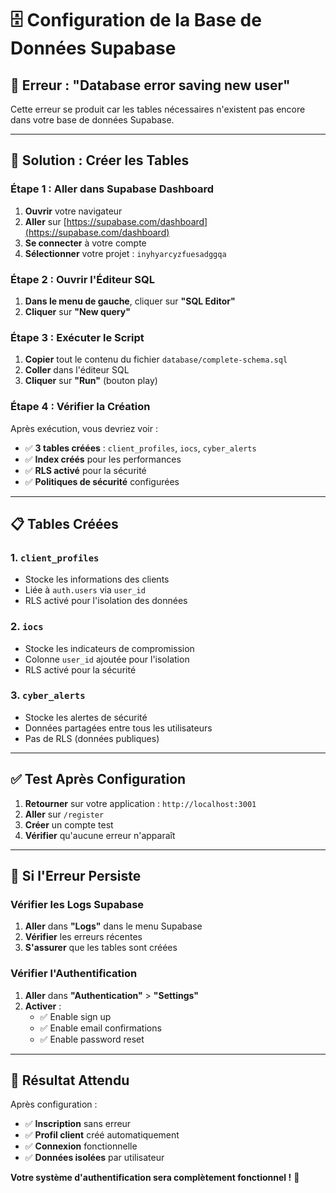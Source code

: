 # 🗄️ Configuration de la Base de Données Supabase

## 🚨 **Erreur : "Database error saving new user"**

Cette erreur se produit car les tables nécessaires n'existent pas encore dans votre base de données Supabase.

---

## 🔧 **Solution : Créer les Tables**

### **Étape 1 : Aller dans Supabase Dashboard**

1. **Ouvrir** votre navigateur
2. **Aller** sur [https://supabase.com/dashboard](https://supabase.com/dashboard)
3. **Se connecter** à votre compte
4. **Sélectionner** votre projet : `inyhyarcyzfuesadggqa`

### **Étape 2 : Ouvrir l'Éditeur SQL**

1. **Dans le menu de gauche**, cliquer sur **"SQL Editor"**
2. **Cliquer** sur **"New query"**

### **Étape 3 : Exécuter le Script**

1. **Copier** tout le contenu du fichier `database/complete-schema.sql`
2. **Coller** dans l'éditeur SQL
3. **Cliquer** sur **"Run"** (bouton play)

### **Étape 4 : Vérifier la Création**

Après exécution, vous devriez voir :
- ✅ **3 tables créées** : `client_profiles`, `iocs`, `cyber_alerts`
- ✅ **Index créés** pour les performances
- ✅ **RLS activé** pour la sécurité
- ✅ **Politiques de sécurité** configurées

---

## 📋 **Tables Créées**

### **1. `client_profiles`**
- Stocke les informations des clients
- Liée à `auth.users` via `user_id`
- RLS activé pour l'isolation des données

### **2. `iocs`**
- Stocke les indicateurs de compromission
- Colonne `user_id` ajoutée pour l'isolation
- RLS activé pour la sécurité

### **3. `cyber_alerts`**
- Stocke les alertes de sécurité
- Données partagées entre tous les utilisateurs
- Pas de RLS (données publiques)

---

## ✅ **Test Après Configuration**

1. **Retourner** sur votre application : `http://localhost:3001`
2. **Aller** sur `/register`
3. **Créer** un compte test
4. **Vérifier** qu'aucune erreur n'apparaît

---

## 🚨 **Si l'Erreur Persiste**

### **Vérifier les Logs Supabase**

1. **Aller** dans **"Logs"** dans le menu Supabase
2. **Vérifier** les erreurs récentes
3. **S'assurer** que les tables sont créées

### **Vérifier l'Authentification**

1. **Aller** dans **"Authentication"** > **"Settings"**
2. **Activer** :
   - ✅ Enable sign up
   - ✅ Enable email confirmations
   - ✅ Enable password reset

---

## 🎯 **Résultat Attendu**

Après configuration :
- ✅ **Inscription** sans erreur
- ✅ **Profil client** créé automatiquement
- ✅ **Connexion** fonctionnelle
- ✅ **Données isolées** par utilisateur

**Votre système d'authentification sera complètement fonctionnel !** 🎉 